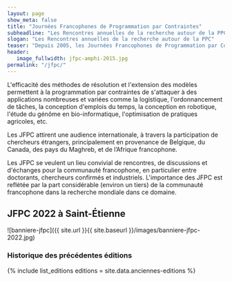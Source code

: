 ```yaml
---
layout: page
show_meta: false
title: "Journées Francophones de Programmation par Contraintes"
subheadline: "Les Rencontres annuelles de la recherche autour de la PPC"
slogan: "Les Rencontres annuelles de la recherche autour de la PPC"
teaser: "Depuis 2005, les Journées Francophones de Programmation par Contraintes (JFPC)) sont le principal congrès de la communauté francophone travaillant sur les problèmes de satisfaction de contraintes (CSP), le problème de la satisfiabilité d'une formule logique propositionnelle (SAT) et/ou la programmation logique avec contraintes (CLP). La communauté de programmation par contraintes entretient également des liens avec la recherche opérationnelle (RO), l'analyse par intervalles et différents domaines de l'intelligence artificielle."
header:
   image_fullwidth: jfpc-amphi-2015.jpg
permalink: "/jfpc/"
---
```


L'efficacité des méthodes de résolution et l'extension des modèles permettent à la programmation par contraintes de s'attaquer à des applications nombreuses et variées comme la logistique, l'ordonnancement de tâches, la conception d'emplois du temps, la conception en robotique, l'étude du génôme en bio-informatique, l'optimisation de pratiques agricoles, etc.

Les JFPC attirent une audience internationale, à travers la participation de chercheurs étrangers, principalement en provenance de Belgique, du Canada, des pays du Maghreb, et de l’Afrique francophone.

Les JFPC se veulent un lieu convivial de rencontres, de discussions et d'échanges pour la communauté francophone, en particulier entre doctorants, chercheurs confirmés et industriels. L'importance des JFPC est reflétée par la part considérable (environ un tiers) de la communauté francophone dans la recherche mondiale dans ce domaine.

## JFPC 2022 à Saint-Étienne

![banniere-jfpc]({{ site.url }}{{ site.baseurl }}/images/banniere-jfpc-2022.jpg)

### Historique des précédentes éditions

{% include list_editions editions = site.data.anciennes-editions %}
